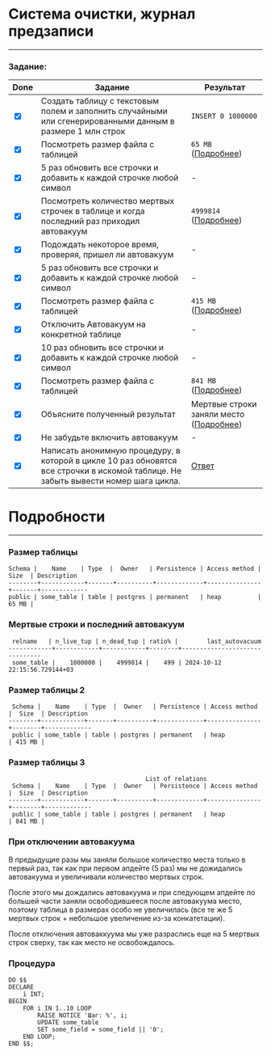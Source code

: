 # Система очистки, журнал предзаписи

___

### Задание:

| Done                            | Задание                                                                                                                               | Результат                                                              |
|---------------------------------|---------------------------------------------------------------------------------------------------------------------------------------|------------------------------------------------------------------------|
| <input type="checkbox" checked> | Создать таблицу с текстовым полем и заполнить случайными или сгенерированными данным в размере 1 млн строк                           | `INSERT 0 1000000`                                                     |
| <input type="checkbox" checked> | Посмотреть размер файла с таблицей                                                                                                  | `65 MB` ([Подробнее](#размер-таблицы))                                 |
| <input type="checkbox" checked> | 5 раз обновить все строчки и добавить к каждой строчке любой символ                                                                 | -                                                                      |
| <input type="checkbox" checked> | Посмотреть количество мертвых строчек в таблице и когда последний раз приходил    автовакуум                                         | `4999814` ([Подробнее](#мертвые-строки-и-последний-автовакуум))        |
| <input type="checkbox" checked> | Подождать некоторое время, проверяя, пришел ли автовакуум                                                                             | -                                                                      |
| <input type="checkbox" checked> | 5 раз обновить все строчки и добавить к каждой строчке любой символ                                                                 | -                                                                      |
| <input type="checkbox" checked> | Посмотреть размер файла с таблицей                                                                                                  | `415 MB`          ([Подробнее](#размер-таблицы-2))                     |
| <input type="checkbox" checked> | Отключить Автовакуум на конкретной таблице                                                                                           | -                                                                      |
| <input type="checkbox" checked> | 10 раз обновить все строчки и добавить к каждой строчке любой символ                                                                | -                                                                      |
| <input type="checkbox" checked> | Посмотреть размер файла с таблицей                                                                                                  | `841 MB`          ([Подробнее](#размер-таблицы-3))                     |
| <input type="checkbox" checked> | Объясните полученный результат                                                                                                       | Мертвые строки заняли место ([Подробнее](#при-отключении-автовакуума)) |
| <input type="checkbox" checked> | Не забудьте включить автовакуум                                                                                                       | -                                                                      |
| <input type="checkbox" checked> | Написать анонимную процедуру, в которой в цикле 10 раз обновятся все строчки в искомой таблице. Не забыть вывести номер шага цикла. | [Ответ](#процедура)                                                    |

# Подробности

___

### Размер таблицы

```
Schema |    Name    | Type  |  Owner   | Persistence | Access method | Size  | Description
--------+------------+-------+----------+-------------+---------------+-------+-------------
public | some_table | table | postgres | permanent   | heap          | 65 MB | 
```

### Мертвые строки и последний автовакуум

``` 
 relname   | n_live_tup | n_dead_tup | ratio% |        last_autovacuum        
------------+------------+------------+--------+-------------------------------
 some_table |    1000000 |    4999814 |    499 | 2024-10-12 22:15:56.729144+03
 ```

### Размер таблицы 2

```
 Schema |    Name    | Type  |  Owner   | Persistence | Access method |  Size  | Description 
--------+------------+-------+----------+-------------+---------------+--------+-------------
 public | some_table | table | postgres | permanent   | heap          | 415 MB | 

```

### Размер таблицы 3

```
                                      List of relations
 Schema |    Name    | Type  |  Owner   | Persistence | Access method |  Size  | Description 
--------+------------+-------+----------+-------------+---------------+--------+-------------
 public | some_table | table | postgres | permanent   | heap          | 841 MB | 

```

### При отключении автовакуума

В предыдущие разы мы заняли большое количество места только в первый раз, так как при первом апдейте (5 раз) мы не дожидались автовакуума и увеличивали количество мертвых строк.

После этого мы дождались автовакуума и при следующем апдейте по большей части заняли освободившееся после автовакуума место, поэтому таблица в размерах особо не увеличилась (все те же 5 мертвых строк + небольшое увеличение из-за конкатетации).

После отключения автоваккуума мы уже разраслись еще на 5 мертвых строк сверху, так как место не освобождалось.

### Процедура

```postgresql
DO $$
DECLARE
    i INT;
BEGIN
    FOR i IN 1..10 LOOP
        RAISE NOTICE 'Шаг: %', i;
        UPDATE some_table
        SET some_field = some_field || '0'; 
    END LOOP;
END $$;
```